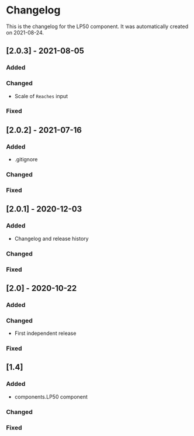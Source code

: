 # Changelog
This is the changelog for the LP50 component. It was automatically created on 2021-08-24.

## [2.0.3] - 2021-08-05

### Added

### Changed
- Scale of `Reaches` input

### Fixed


## [2.0.2] - 2021-07-16

### Added
- .gitignore

### Changed

### Fixed


## [2.0.1] - 2020-12-03

### Added
- Changelog and release history

### Changed

### Fixed


## [2.0] - 2020-10-22

### Added

### Changed
- First independent release

### Fixed


## [1.4]

### Added
- components.LP50 component

### Changed

### Fixed
